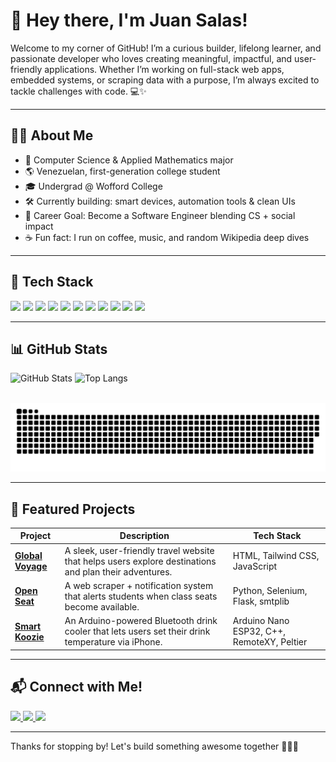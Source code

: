 # 👋 Hey there, I'm Juan Salas!

Welcome to my corner of GitHub! I’m a curious builder, lifelong learner, and passionate developer who loves creating meaningful, impactful, and user-friendly applications. Whether I’m working on full-stack web apps, embedded systems, or scraping data with a purpose, I’m always excited to tackle challenges with code. 💻✨

---

## 🙋‍♂️ About Me

- 🧠 Computer Science & Applied Mathematics major  
- 🌎 Venezuelan, first-generation college student  
- 🎓 Undergrad @ Wofford College  
- 🛠️ Currently building: smart devices, automation tools & clean UIs  
- 🚀 Career Goal: Become a Software Engineer blending CS + social impact  
- ☕ Fun fact: I run on coffee, music, and random Wikipedia deep dives  

---

## 🧰 Tech Stack

<p align="left">
  <img src="https://img.shields.io/badge/Python-3776AB?style=for-the-badge&logo=python&logoColor=white"/>
  <img src="https://img.shields.io/badge/C++-00599C?style=for-the-badge&logo=c%2B%2B&logoColor=white"/>
  <img src="https://img.shields.io/badge/JavaScript-F7DF1E?style=for-the-badge&logo=javascript&logoColor=black"/>
  <img src="https://img.shields.io/badge/HTML5-E34F26?style=for-the-badge&logo=html5&logoColor=white"/>
  <img src="https://img.shields.io/badge/CSS3-1572B6?style=for-the-badge&logo=css3&logoColor=white"/>
  <img src="https://img.shields.io/badge/TailwindCSS-06B6D4?style=for-the-badge&logo=tailwindcss&logoColor=white"/>
  <img src="https://img.shields.io/badge/Flask-000000?style=for-the-badge&logo=flask&logoColor=white"/>
  <img src="https://img.shields.io/badge/Arduino-00979D?style=for-the-badge&logo=arduino&logoColor=white"/>
  <img src="https://img.shields.io/badge/Selenium-43B02A?style=for-the-badge&logo=selenium&logoColor=white"/>
  <img src="https://img.shields.io/badge/Git-F05032?style=for-the-badge&logo=git&logoColor=white"/>
  <img src="https://img.shields.io/badge/GitHub-181717?style=for-the-badge&logo=github&logoColor=white"/>
</p>

---

## 📊 GitHub Stats

<p align="left">
  <img src="https://github-readme-stats.vercel.app/api?username=juanjbsalas&show_icons=true&theme=radical" alt="GitHub Stats" height="180px"/>
  <img src="https://github-readme-stats.vercel.app/api/top-langs/?username=juanjbsalas&layout=compact&theme=radical" alt="Top Langs" height="180px"/>
</p>

<br clear="both">

<picture>
  <source media="(prefers-color-scheme: dark)" srcset="https://raw.githubusercontent.com/juanjbsalas/juanjbsalas/output/github-snake-dark.svg" />
  <source media="(prefers-color-scheme: light)" srcset="https://raw.githubusercontent.com/juanjbsalas/juanjbsalas/output/github-snake.svg" />
  <img alt="github-snake" src="https://raw.githubusercontent.com/juanjbsalas/juanjbsalas/output/github-snake.svg" />
</picture>

---

## 🚀 Featured Projects

| Project | Description | Tech Stack |
|--------|-------------|------------|
| [**Global Voyage**](https://github.com/juanjbsalas/Global-Voyage) | A sleek, user-friendly travel website that helps users explore destinations and plan their adventures. | HTML, Tailwind CSS, JavaScript |
| [**Open Seat**](https://github.com/juanjbsalas/Open-Seat) | A web scraper + notification system that alerts students when class seats become available. | Python, Selenium, Flask, smtplib |
| [**Smart Koozie**](https://github.com/juanjbsalas/Smart-Koozie) | An Arduino-powered Bluetooth drink cooler that lets users set their drink temperature via iPhone. | Arduino Nano ESP32, C++, RemoteXY, Peltier |

---

## 📬 Connect with Me!

<p align="left">
  <a href="https://www.linkedin.com/in/juanjbsalas/" target="_blank">
    <img src="https://img.shields.io/badge/LinkedIn-0077B5?style=for-the-badge&logo=linkedin&logoColor=white"/>
  </a>
  <a href="mailto:juanjbsalas@gmail.com">
    <img src="https://img.shields.io/badge/Gmail-D14836?style=for-the-badge&logo=gmail&logoColor=white"/>
  </a>
  <a href="https://juanjbsalas.github.io/Global-Voyage/" target="_blank">
    <img src="https://img.shields.io/badge/Portfolio-24292E?style=for-the-badge&logo=github&logoColor=white"/>
  </a>
</p>

---

Thanks for stopping by! Let's build something awesome together 👨‍💻✨
